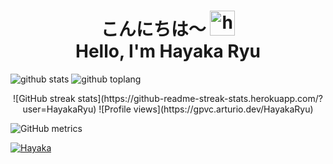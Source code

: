 <h1 align="center">こんにちは〜 <img src="https://user-images.githubusercontent.com/1303154/88677602-1635ba80-d120-11ea-84d8-d263ba5fc3c0.gif" width="40px" alt="hi"><br>Hello, I'm Hayaka Ryu</h1>

![github stats](https://github-readme-stats.vercel.app/api?username=HayakaRyu&show_icons=true&theme=radical)
![github toplang](https://github-readme-stats.vercel.app/api/top-langs/?username=HayakaRyu&layout=compact&theme=nightowl)
<p align="center">
![GitHub streak stats](https://github-readme-streak-stats.herokuapp.com/?user=HayakaRyu)
![Profile views](https://gpvc.arturio.dev/HayakaRyu)  
</p>

![GitHub metrics](https://metrics.lecoq.io/HayakaRyu)  

[![Hayaka](https://telegra.ph/file/74a886a7d18f1352f5d3e.gif)](https://github.com/HayakaRyu)
